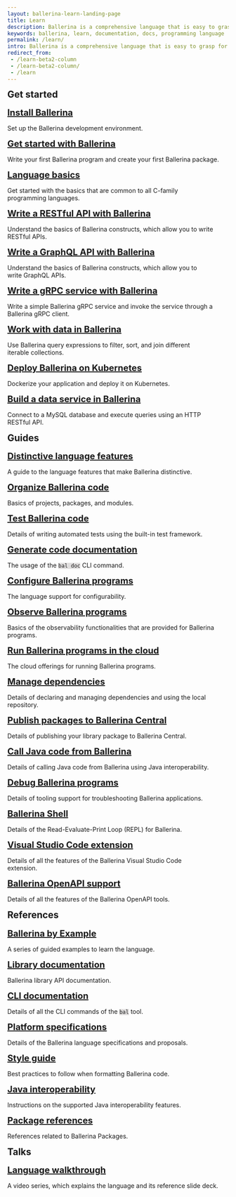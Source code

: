 ```yaml
---
layout: ballerina-learn-landing-page
title: Learn
description: Ballerina is a comprehensive language that is easy to grasp for anyone with prior programming experience. Start learning with the material below.
keywords: ballerina, learn, documentation, docs, programming language
permalink: /learn/
intro: Ballerina is a comprehensive language that is easy to grasp for anyone with prior programming experience. Let's start learning Ballerina.
redirect_from:
 - /learn-beta2-column
 - /learn-beta2-column/
 - /learn
---
```


<style>
	:not(pre) > code[class*="language-"], pre[class*="language-"]{
		    background: #e0dede !important;
	}
.cBallerina-io-Gray-row.cLandingPageintro{ 
	padding-bottom:0;
}

.cBallerina-io-Home-Middle-col{
	padding-left:15px !important;
} 
.column-gray-box{ 
    padding: 40px 25px 15px 25px;
    background-color:#fff;
	height:	100%;
}
.row h2{ 
  display:block;
  margin-top:10px;
}
.card h3{ 
  font-size:20px;
  margin:0px !important;
}

.card p{
    margin-top:15px !important;
    margin-bottom:0px !important;
}

.card{
    border: none;
    margin: 10px 40px 15px 0px;
    padding: 0px 0px;
    /* max-width: 530px; */
    
}

.card:hover{
    color:#464646 !important;
    /* background-color:#F8F8F8; */
}

.column-gray-box-row{
	display: -webkit-box;
    display: -ms-flexbox;
    display: flex;
    -ms-flex-wrap: wrap;
    flex-wrap: wrap;
    margin-right: -15px;
    margin-left: -15px;
    margin-top: -15px;
}
.column-gray-box-grid{
    -webkit-box-flex: 0;
    -ms-flex: 0 0 100;
    flex: 0 0 100;
    max-width: 100;
	padding-left:15px;
	padding-right:15px;
	padding-top:15px;

}
/* Add para height to keep consistency Medium devices (landscape tablets, 768px and up) */
@media only screen and (min-width: 768px) {
    .card{
    max-width: 700px !important;
}
}
/* Add para height to keep consistency in Large devices (laptops/desktops, 992px and up) */
@media only screen and (min-width: 992px) {
    .card p{
    height:54px !important;
}
.card{
    max-width: 450px !important;
}
}

/* Add para height to keep consistency in Extra large devices (large laptops and desktops, 1200px and up) */
@media only screen and (min-width: 1200px) {
    .card p{
    height:54px !important;
}
.card{
    max-width: 550px !important;
}
}
</style>


<div class="row" style=" margin-bottom:30px">
<h2 id="get-started">Get started</h2>
<div class="row">
<div class="col-lg-6 col-md-6 col-sm-12 card" >
  <a href="/learn/install-ballerina/">
    <h3 id="install-ballerina">Install Ballerina</h3> </a>
    <p >Set up the Ballerina development environment.  </p>
</div>

<div class="col-lg-6 col-md-6 col-sm-12 card" style="margin-right:0px !important;">
 <a href="/learn/get-started-with-ballerina/">
    <h3 id="get-started-with-ballerina">Get started with Ballerina</h3></a>
   <p >Write your first Ballerina program and create your first Ballerina package. </p>
</div>
</div>

<div class="row">


<div class="col-lg-6 col-md-6 col-sm-12 card">
<a href="/learn/language-basics/">
    <h3 id="language-basics">Language basics</h3></a>
    <p >Get started with the basics that are common to all C-family programming languages. </p>
</div>
<div class="col-lg-6 col-md-6 col-sm-12 card" style="margin-right:0px !important;">
<a href="/learn/write-a-restful-api-with-ballerina/">
    <h3 id="working-with-data">Write a RESTful API with Ballerina</h3></a>
    <p >Understand the basics of Ballerina constructs, which allow you to write RESTful APIs. </p>
</div>
</div>

<div class="row">
<div class="col-lg-6 col-md-6 col-sm-12 card">
<a href="/learn/write-a-graphql-api-with-ballerina/">
    <h3 id="working-with-data">Write a GraphQL API with Ballerina</h3></a>
    <p >Understand the basics of Ballerina constructs, which allow you to write GraphQL APIs. </p>
</div>
<div class="col-lg-6 col-md-6 col-sm-12 card" style="margin-right:0px !important;">
<a href="/learn/write-a-grpc-service-with-ballerina/">
    <h3 id="write-a-grpc-service-with-ballerina">Write a gRPC service with Ballerina</h3></a>
    <p >Write a simple Ballerina gRPC service and invoke the service through a Ballerina gRPC client. </p>
</div>
</div>

<div class="row">
<div class="col-lg-6 col-md-6 col-sm-12 card">
<a href="/learn/work-with-data-in-ballerina/">
    <h3 id="work-with-data-in-ballerina">Work with data in Ballerina</h3></a>
    <p >Use Ballerina query expressions to filter, sort, and join different iterable collections. </p>
</div>
<div class="col-lg-6 col-md-6 col-sm-12 card" style="margin-right:0px !important;">
 <a href="/learn/deploy-ballerina-on-kubernetes/">
    <h3 id="deploy-ballerina-on-kubernetes">Deploy Ballerina on Kubernetes</h3></a>
   <p >Dockerize your application and deploy it on Kubernetes. </p>
</div>
</div>

<div class="row">
<div class="col-lg-6 col-md-6 col-sm-12 card">
<a href="/learn/build-a-data-service-in-ballerina/">
    <h3 id="build-a-data-service-in-ballerina">Build a data service in Ballerina</h3></a>
    <p >Connect to a MySQL database and execute queries using an HTTP RESTful API. </p>
</div>
</div>

<div class="row" style="margin-bottom:30px;">
<h2 id="guides">Guides</h2>

<div class="row">
<div class="col-lg-6 col-md-6 col-sm-12 card">
 <a href="/learn/distinctive-language-features/">
  <h3 id="distinctive-language-features">Distinctive language features</h3></a>
 	<p>A guide to the language features that make Ballerina distinctive.  </p>
</div>
<div class="col-lg-6 col-md-6 col-sm-12 card" style="margin-right:0px !important;">
 <a href="/learn/organize-ballerina-code/">
  <h3 id="organize-ballerina-code">Organize Ballerina code</h3></a>
 	<p>Basics of projects, packages, and modules.  </p>
</div>

</div>

<div class="row">
<div class="col-lg-6 col-md-6 col-sm-12 card"  >
  <a href="/learn/test-ballerina-code/">
   <h3 id="test-ballerina-code">Test Ballerina code</h3> </a>
    <p>Details of writing automated tests using the built-in test framework.  </p>
</div>
<div class="col-lg-6 col-md-6 col-sm-12 card" style="margin-right:0px !important">
  <a href="/learn/generate-code-documentation/">
  <h3 id="generate-code-documentation">Generate code documentation
</h3></a>
  	<p>The usage of the <code class="highlighter-rouge language-plaintext">bal doc</code> CLI command.   </p>
</div>
</div>

<div class="row">

<div class="col-lg-6 col-md-6 col-sm-12 card"   >
 <a href="/learn/configure-ballerina-programs/">
  	<h3 id="configure-ballerina-programs">Configure Ballerina programs</h3></a>
 	<p>The language support for configurability.   </p>

</div>

<div class="col-lg-6 col-md-6 col-sm-12 card" style="margin-right:0px !important">
  <a href="/learn/observe-ballerina-programs/">
 	<h3 id="observe-ballerina-programs">Observe Ballerina programs
</h3></a>
  		<p>Basics of the observability functionalities that are provided for Ballerina programs. </p>
</div>
</div>

<div class="row">

<div class="col-lg-6 col-md-6 col-sm-12 card"  >
 <a href="/learn/run-ballerina-programs-in-the-cloud/">
  		<h3 id="run-ballerina-programs-in-the-cloud">Run Ballerina programs in the cloud
</h3></a>
 	<p>The cloud offerings for running Ballerina programs.  </p>

</div>
<div class="col-lg-6 col-md-6 col-sm-12 card" style="margin-right:0px !important;">
  <a href="/learn/manage-dependencies/">
 	<h3 id="manage-dependencies">Manage dependencies </h3></a>
  			<p>Details of declaring and managing dependencies and using the local repository.</p>
</div>
</div>	

<div class="row">
<div class="col-lg-6 col-md-6 col-sm-12 card"  >
<a href="/learn/publish-packages-to-ballerina-central/">
  		<h3 id="publish-packages-to-ballerina-central">Publish packages to Ballerina Central</h3></a>
		<p>Details of publishing your library package to Ballerina Central.  </p>
</div>
<div class="col-lg-6 col-md-6 col-sm-12 card"  style="margin-right:0px !important;">
<a href="/learn/call-java-code-from-ballerina/">
 <h3 id="call-java-code-from-ballerina">Call Java code from Ballerina</h3></a>
		<p>Details of calling Java code from Ballerina using Java interoperability.  </p>
</div>
</div>

<div class="row">
<div class="col-lg-6 col-md-6 col-sm-12 card"  >
<a href="/learn/debug-ballerina-programs/">
  		<h3 id="debug-ballerina-programs">Debug Ballerina programs</h3></a>
		<p>Details of tooling support for troubleshooting Ballerina applications.  </p>
</div>
<div class="col-lg-6 col-md-6 col-sm-12 card"  style="margin-right:0px !important;">
<h3 id="ballerina-shell"><a href="/learn/ballerina-shell/">Ballerina Shell</a></h3>
<p>Details of the Read-Evaluate-Print Loop (REPL) for Ballerina.</p>
</div>
</div>

<div class="row">
<div class="col-lg-6 col-md-6 col-sm-12 card"  >
 <a href="https://marketplace.visualstudio.com/items?itemName=WSO2.ballerina">
    <h3 id="visual-studio-code-extension">Visual Studio Code extension</h3></a>
    <p >Details of all the features of the Ballerina Visual Studio Code extension. </p>
</div>
<div class="col-lg-6 col-md-6 col-sm-12 card"  style="margin-right:0px !important;">
 <a href="/learn/ballerina-openapi-support/">
    <h3 id="ballerina-openapi-support">Ballerina OpenAPI support </h3></a>
    <p >Details of all the features of the Ballerina OpenAPI tools. </p>
</div>
</div>

<div class="row" style="margin-bottom:30px">
	<h2 id="references">References</h2>

  <div class="row">
<div class="col-lg-6 col-md-6 col-sm-12 card" >
<a href="/learn/by-example/">
    <h3 id="ballerina-by-example">Ballerina by Example</h3></a>
    <p >A series of guided examples to learn the language. </p>
</div>
<div class="col-lg-6 col-md-6 col-sm-12 card" style="margin-right:0px !important;">
 <a href="https://lib.ballerina.io/">
  	<h3 id="library-documentation">Library documentation</h3></a>
		<p>Ballerina library API documentation. </p>
</div>

</div>
	
<div class="row">
<div class="col-lg-6 col-md-6 col-sm-12 card" >
  <a href="/learn/cli-documentation/">
 	<h3 id="cli-documentation">CLI documentation</h3></a>
		<p>Details of all the CLI commands of the <code class="highlighter-rouge language-plaintext">bal</code> tool.  </p>
</div>

<div class="col-lg-6 col-md-6 col-sm-12 card" style="margin-right:0px !important;">
 <a href="/learn/platform-specifications/">
  <h3 id="platform-specifications">Platform specifications</h3></a>
		<p>Details of the Ballerina language specifications and proposals.  </p>
</div>
</div>


<div class="row">

<div class="col-lg-6 col-md-6 col-sm-12 card" >
  <a href="/learn/style-guide/">
 	 <h3 id="style-guide">Style guide</h3></a>
		<p>Best practices to follow when formatting Ballerina code.   </p>
</div>

<div class="col-lg-6 col-md-6 col-sm-12 card" style="margin-right:0px !important;">
  <a href="/learn/java-interoperability/">
     <h3 id="java-interoperability">Java interoperability</h3></a>
		<p>Instructions on the supported Java interoperability features.  </p>
</div>
</div>

<div class="row">
<div class="col-lg-6 col-md-6 col-sm-12 card" >
  <a href="/learn/package-references/">
 	 <h3 id="package-references">Package references</h3></a>
		<p>References related to Ballerina Packages.</p>
</div>
</div>


<div class="row" style=" margin-bottom:30px">
<h2 id="talks">Talks</h2>
<div class="row">
<div class="col-lg-6 col-md-6 col-sm-12 card" style="margin-right:0px !important;">
  <a href="/learn/language-walkthrough/">
   	<h3 id="language-walkthrough">Language walkthrough</h3></a>
  <p >A video series, which explains the language and its reference slide deck. </p>
</div>
</div>
</div>
 
